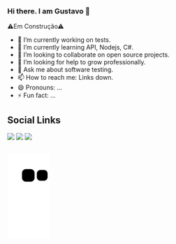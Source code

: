 ### Hi there. I am Gustavo 👋

⚠Em Construção⚠

- 🔭 I’m currently working on tests.
- 🌱 I’m currently learning API, Nodejs, C#.
- 👯 I’m looking to collaborate on open source projects.
- 🤔 I’m looking for help to grow professionally.
- 💬 Ask me about software testing.
- 📫 How to reach me: Links down.
- 😄 Pronouns: ...
- ⚡ Fun fact: ...

## Social Links
<a href="https://www.linkedin.com/in/gustavopereiradias/" target="_blank"><img src="https://img.shields.io/badge/-LinkedIn-%230077B5?style=for-the-badge&logo=linkedin&logoColor=white" target="_blank"></a>
<a href="https://www.instagram.com/gpd38/" target="_blank"><img src="https://img.shields.io/badge/-Instagram-ff69b4?style=for-the-badge&logo=instagram&logoColor=white" target="_blank"></a>
<a href="#" target="_blank"><img src="https://img.shields.io/badge/-Codepen-black?style=for-the-badge&logo=codepen&logoColor=white" target="_blank"></a>

##
![Snake animation](https://github.com/gpd38/gpd38/blob/output/github-contribution-grid-snake.svg)

